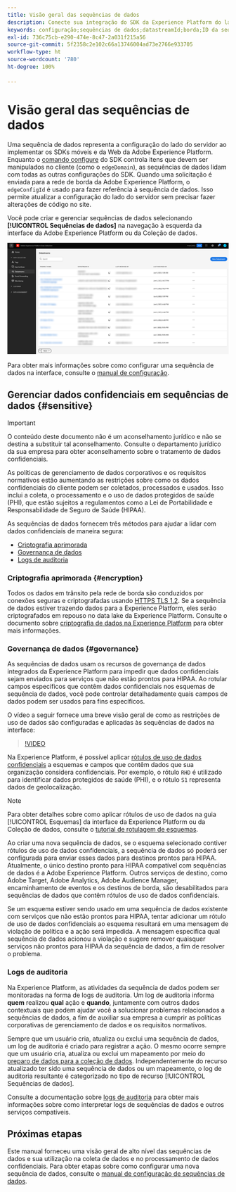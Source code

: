 ```yaml
---
title: Visão geral das sequências de dados
description: Conecte sua integração do SDK da Experience Platform do lado do cliente aos produtos da Adobe e destinos de terceiros.
keywords: configuração;sequências de dados;datastreamId;borda;ID da sequência de dados;configurações de ambiente;edgeConfigId;identidade;sincronização de ID habilitada;ID de container de sincronização;sandbox;entrada de transmissão;conjunto de dados de evento;destino;código do cliente;token de propriedade;ID do ambiente de destino;destinos de cookie;destinos de URL;bloco de configurações do Analytics;ID do conjunto de relatórios;preparo de dados para a coleção de dados;preparo de dados;mapeador;mapeador do XDM;mapeador na borda;
exl-id: 736c75cb-e290-474e-8c47-2a031f215a56
source-git-commit: 5f2358c2e102c66a13746004ad73e2766e933705
workflow-type: ht
source-wordcount: '780'
ht-degree: 100%

---
```



# Visão geral das sequências de dados

Uma sequência de dados representa a configuração do lado do servidor ao implementar os SDKs móveis e da Web da Adobe Experience Platform. Enquanto o [comando configure](../edge/fundamentals/configuring-the-sdk.md) do SDK controla itens que devem ser manipulados no cliente (como o `edgeDomain`), as sequências de dados lidam com todas as outras configurações do SDK. Quando uma solicitação é enviada para a rede de borda da Adobe Experience Platform, o `edgeConfigId` é usado para fazer referência à sequência de dados. Isso permite atualizar a configuração do lado do servidor sem precisar fazer alterações de código no site.

Você pode criar e gerenciar sequências de dados selecionando **[!UICONTROL Sequências de dados]** na navegação à esquerda da interface da Adobe Experience Platform ou da Coleção de dados.

![Guia Sequências de dados na interface](assets/overview/datastreams-tab.png)

Para obter mais informações sobre como configurar uma sequência de dados na interface, consulte o [manual de configuração](./configure.md).

## Gerenciar dados confidenciais em sequências de dados {#sensitive}

>[!IMPORTANT]
>
>O conteúdo deste documento não é um aconselhamento jurídico e não se destina a substituir tal aconselhamento. Consulte o departamento jurídico da sua empresa para obter aconselhamento sobre o tratamento de dados confidenciais.

As políticas de gerenciamento de dados corporativos e os requisitos normativos estão aumentando as restrições sobre como os dados confidenciais do cliente podem ser coletados, processados e usados. Isso inclui a coleta, o processamento e o uso de dados protegidos de saúde (PHI), que estão sujeitos a regulamentos como a Lei de Portabilidade e Responsabilidade de Seguro de Saúde (HIPAA).

As sequências de dados fornecem três métodos para ajudar a lidar com dados confidenciais de maneira segura:

* [Criptografia aprimorada](#encryption)
* [Governança de dados](#governance)
* [Logs de auditoria](#audit-logs)

### Criptografia aprimorada {#encryption}

Todos os dados em trânsito pela rede de borda são conduzidos por conexões seguras e criptografadas usando [HTTPS TLS 1.2](https://datatracker.ietf.org/doc/html/rfc5246). Se a sequência de dados estiver trazendo dados para a Experience Platform, eles serão criptografados em repouso no data lake da Experience Platform. Consulte o documento sobre [criptografia de dados na Experience Platform](../landing/governance-privacy-security/encryption.md) para obter mais informações.

### Governança de dados {#governance}

As sequências de dados usam os recursos de governança de dados integrados da Experience Platform para impedir que dados confidenciais sejam enviados para serviços que não estão prontos para HIPAA. Ao rotular campos específicos que contêm dados confidenciais nos esquemas de sequência de dados, você pode controlar detalhadamente quais campos de dados podem ser usados para fins específicos.

O vídeo a seguir fornece uma breve visão geral de como as restrições de uso de dados são configuradas e aplicadas às sequências de dados na interface:

>[!VIDEO](https://video.tv.adobe.com/v/3409588/?quality=12&learn=on&speedcontrol=on)

Na Experience Platform, é possível aplicar [rótulos de uso de dados confidenciais](../data-governance/labels/reference.md#sensitive) a esquemas e campos que contêm dados que sua organização considera confidenciais. Por exemplo, o rótulo `RHD` é utilizado para identificar dados protegidos de saúde (PHI), e o rótulo `S1` representa dados de geolocalização.

>[!NOTE]
>
>Para obter detalhes sobre como aplicar rótulos de uso de dados na guia [!UICONTROL Esquemas] da interface da Experience Platform ou da Coleção de dados, consulte o [tutorial de rotulagem de esquemas](../xdm/tutorials/labels.md).

Ao criar uma nova sequência de dados, se o esquema selecionado contiver rótulos de uso de dados confidenciais, a sequência de dados só poderá ser configurada para enviar esses dados para destinos prontos para HIPAA. Atualmente, o único destino pronto para HIPAA compatível com sequências de dados é a Adobe Experience Platform. Outros serviços de destino, como Adobe Target, Adobe Analytics, Adobe Audience Manager, encaminhamento de eventos e os destinos de borda, são desabilitados para sequências de dados que contêm rótulos de uso de dados confidenciais.

Se um esquema estiver sendo usado em uma sequência de dados existente com serviços que não estão prontos para HIPAA, tentar adicionar um rótulo de uso de dados confidenciais ao esquema resultará em uma mensagem de violação de política e a ação será impedida. A mensagem especifica qual sequência de dados acionou a violação e sugere remover quaisquer serviços não prontos para HIPAA da sequência de dados, a fim de resolver o problema.

### Logs de auditoria

Na Experience Platform, as atividades da sequência de dados podem ser monitoradas na forma de logs de auditoria. Um log de auditoria informa **quem** realizou **qual** ação e **quando**, juntamente com outros dados contextuais que podem ajudar você a solucionar problemas relacionados a sequências de dados, a fim de auxiliar sua empresa a cumprir as políticas corporativas de gerenciamento de dados e os requisitos normativos.

Sempre que um usuário cria, atualiza ou exclui uma sequência de dados, um log de auditoria é criado para registrar a ação. O mesmo ocorre sempre que um usuário cria, atualiza ou exclui um mapeamento por meio do [preparo de dados para a coleção de dados](./data-prep.md). Independentemente do recurso atualizado ter sido uma sequência de dados ou um mapeamento, o log de auditoria resultante é categorizado no tipo de recurso [!UICONTROL Sequências de dados].

Consulte a documentação sobre [logs de auditoria](../landing/governance-privacy-security/audit-logs/overview.md) para obter mais informações sobre como interpretar logs de sequências de dados e outros serviços compatíveis.

## Próximas etapas

Este manual forneceu uma visão geral de alto nível das sequências de dados e sua utilização na coleta de dados e no processamento de dados confidenciais. Para obter etapas sobre como configurar uma nova sequência de dados, consulte o [manual de configuração de sequências de dados](./configure.md).
